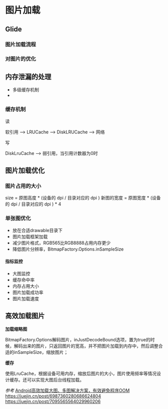 # 图片加载

## Glide

### 图片加载流程

### 对图片的优化

## 内存泄漏的处理

- 多级缓存机制
- 

### 缓存机制

读

软引用 --> LRUCache --> DiskLRUCache --> 网络

写

DiskLruCache --> 弱引用，当引用计数器为0时


## 图片加载优化

### 图片占用的大小

size = 原图高度 * (设备的 dpi / 目录对应的 dpi ) 新图的宽度 = 原图宽度 * (设备的 dpi / 目录对应的 dpi ) * 4

### 单张图优化

- 放在合适drawable目录下
- 图片加载框架加载
- 减少图片格式，RGB565比RGB8888占用内存更少
- 降低图片分辨率，BitmapFactory.Options.inSampleSize

#### 指标监控

- 大图监控
- 缓存命中率
- 内存占用大小
- 图片加载成功率
- 图片加载速度


## 高效加载图片

**加载缩略图**

BitmapFactory.Options解码图片，inJustDecodeBound选项，置为true的时候，解码出来的图片，只返回图片的宽高，并不把图片加载到内存中，然后调整合适的inSampleSize，缩放图片；

**缓存**

使用LruCache，根据设备可用内存，缩放后图片的大小，图片使用频率等情况设计缓存。还可以实现大图后台线程加载。


*参考*
[Android高效加载大图、多图解决方案，有效避免程序OOM](http://blog.csdn.net/guolin_blog/article/details/9316683)  
https://juejin.cn/post/6987360280686624804  
https://juejin.cn/post/7095565564029960206  
